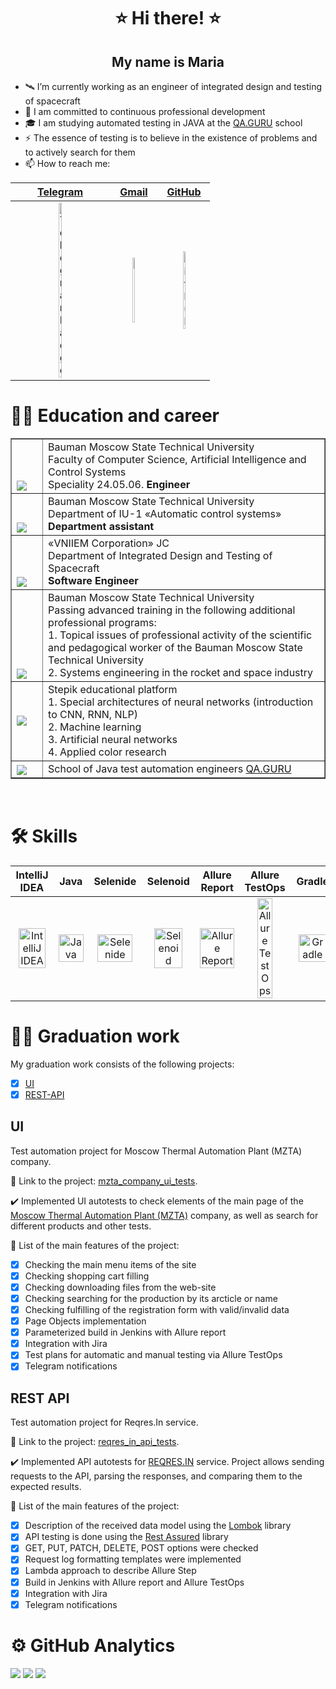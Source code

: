 <h1 align="center"> ⭐ Hi there! ⭐ </h1>
<h2 align="center"> My name is Maria </h2>


- 🛰️ I’m currently working as an engineer of integrated design and testing of spacecraft
- 🚀 I am committed to continuous professional development
- 🎓 I am studying automated testing in JAVA at the [QA.GURU](https://qa.guru) school
- ⚡ The essence of testing is to believe in the existence of problems and to actively search for them
- 📫 How to reach me:
  
| [Telegram](https://t.me/MaryPimenova) | [Gmail](mailto:marusim8ha@gmail.com) |[GitHub](https://github.com/MaryPimenova/) |
|:---------:|:---------:|:---------:|
| <a href="https://t.me/MaryPimenova"> <img width="20%" src="media/logotypes/Telegram.svg" alt="Telegram Badge"/> </a> | <a href="mailto:marusim8ha@gmail.com"> <img width="20%" src="media/logotypes/gmail.png" alt="gmail"/></a> | <a href="https://github.com/MaryPimenova/"> <img width="20%" src="media/logotypes/GitHub.svg" alt="github"/></a> |

# 👩‍🎓 Education and career
<table width="100%" border='1'>
   <tr> 
    <td width="8%" valign="bottom"><img src="media/images/MGTU.png"></td><td valign="middle">Bauman Moscow State Technical University</br>Faculty of Computer Science, Artificial Intelligence and Control Systems</br>Speciality 24.05.06. <b>Engineer</b></td>
    <tr><td width="8%" valign="bottom"><img src="media/images/iu1.jpeg"></td><td valign="middle">Bauman Moscow State Technical University</br>Department of IU-1 «Automatic control systems»</br><b>Department assistant</b></td>
    <tr><td width="8%" valign="bottom"><img src="media/images/vniiem.jpg"></td><td valign="middle">«VNIIEM Corporation» JC</br>Department of Integrated Design and Testing of Spacecraft</br><b>Software Engineer</b></td>
    <tr><td width="8%" valign="bottom"><img src="media/images/degree.png"></td><td valign="middle">Bauman Moscow State Technical University</br>Passing advanced training in the following additional professional programs:</br>1. Topical issues of professional activity of the scientific and pedagogical worker of the Bauman Moscow State Technical University</br>2. Systems engineering in the rocket and space industry</td>
  <tr><td width="8%" valign="middle"><img src="media/images/stepic.png"></td><td valign="middle">Stepik educational platform</br>1. Special architectures of neural networks (introduction to CNN, RNN, NLP)</br>2. Machine learning</br>3. Artificial neural networks</br>4. Applied color research</td>
    <tr><td width="10%" valign="bottom"><img src="media/images/qa_guru.png"></td><td valign="middle">School of Java test automation engineers <a target="_blank" href="https://qa.guru">QA.GURU</a></td>
   </tr>
  </table>
  </br>

# :hammer_and_wrench: Skills 
| IntelliJ IDEA | Java | Selenide | Selenoid  | Allure Report |  Allure TestOps | Gradle | JUnit5 | GitHub | Jenkins| Rest Assured | Postman | Telegram | Jira | 
|:---------:|:---------:|:---------:|:---------:|:---------:|:---------:|:---------:|:---------:|:---------:|:---------:|:---------:|:-----------:|:-----------:|:-----------:|
| <a href="https://www.jetbrains.com/idea/"> <img width="90%" title="IntelliJ IDEA" src="media/logotypes/Intelij_IDEA.svg"></a> | <a href="https://www.java.com/"><img width="100%" title="Java" src="media/logotypes/Java.svg"></a> | <a href="https://selenide.org/"> <img width="90%" title="Selenide" src="media/logotypes/Selenide.svg"></a> | <a href="https://aerokube.com/selenoid/"> <img width="80%" title="Selenoid" src="media/logotypes/Selenoid.svg"></a> |<a href="https://github.com/allure-framework/allure2"> <img width="100%" title="Allure Report" src="media/logotypes/Allure_Report.svg"></a> |<a href="https://qameta.io/"> <img width="60%" title="Allure TestOps" src="media/logotypes/AllureTestOps.svg"></a> |<a href="https://gradle.org/"><img width="90%" title="Gradle" src="media/logotypes/Gradle.svg"></a> |<a href="https://junit.org/junit5/"> <img width="90%" title="JUnit5" src="media/logotypes/JUnit5.svg"></a> |<a href="https://github.com/"><img width="90%" title="GitHub" src="media/logotypes/GitHub.svg"></a> | <a href="https://jenkins.autotests.cloud/"> <img width="90%" title="Jenkins" src="media/logotypes/Jenkins.svg"></a>| <a href="https://rest-assured.io/"> <img width="65%" title="Rest Assured" src="media/logotypes/rest_assured.png"></a> | <a href="https://www.postman.com/"> <img width="65%" title="Postman" src="media/logotypes/postman.png"></a> |<a href="https://web.telegram.org/"> <img width="80%" title="Telegram" src="media/logotypes/Telegram.svg"></a> |<a href="https://jira.autotests.cloud/"> <img width="85%" title="Jira" src="media/logotypes/Jira.svg"></a>|

# :woman_technologist: Graduation work
My graduation work consists of the following projects:
- [x] [UI](https://github.com/MaryPimenova/mzta_website_project_UI)
- [x] [REST-API](https://github.com/MaryPimenova/rest-api-reqres)

## UI
Test automation project for Moscow Thermal Automation Plant (MZTA) company.

:link: Link to the project: <a target="_blank" href="https://github.com/MaryPimenova/VacancyProject">mzta_company_ui_tests</a>.

:heavy_check_mark: Implemented UI autotests to check elements of the main page of the [Moscow Thermal Automation Plant (MZTA)](https://www.mzta.ru/) company, as well as search for different products and other tests.

:triangular_flag_on_post: List of the main features of the project:
- [x] Checking the main menu items of the site
- [x] Checking shopping cart filling
- [x] Checking downloading files from the web-site
- [x] Checking searching for the production by its arcticle or name
- [x] Checking fulfilling of the registration form with valid/invalid data
- [x] Page Objects implementation
- [x] Parameterized build in Jenkins with Allure report
- [x] Integration with Jira
- [x] Test plans for automatic and manual testing via Allure TestOps
- [x] Telegram notifications

## REST API
Test automation project for Reqres.In service.

:link: Link to the project: <a target="_blank" href="https://github.com/MaryPimenova/rest-api-reqres">reqres_in_api_tests</a>.

:heavy_check_mark: Implemented API autotests for [REQRES.IN](https://reqres.in/) service. Project allows sending requests to the API, parsing the responses, and comparing them to the expected results.

:triangular_flag_on_post: List of the main features of the project:
- [x] Description of the received data model using the [Lombok](https://mvnrepository.com/artifact/org.projectlombok/lombok) library
- [x] API testing is done using the [Rest Assured](https://rest-assured.io/) library
- [x] GET, PUT, PATCH, DELETE, POST options were checked
- [x] Request log formatting templates were implemented
- [x] Lambda approach to describe Allure Step
- [x] Build in Jenkins with Allure report and Allure TestOps
- [x] Integration with Jira
- [x] Telegram notifications

# ⚙️ GitHub Analytics
![](http://github-profile-summary-cards.vercel.app/api/cards/stats?username=MaryPimenova&theme=nightowl)
![](http://github-profile-summary-cards.vercel.app/api/cards/repos-per-language?username=MaryPimenova&theme=nightowl)
![](https://github-profile-summary-cards.vercel.app/api/cards/profile-details?username=MaryPimenova&theme=nightowl)
